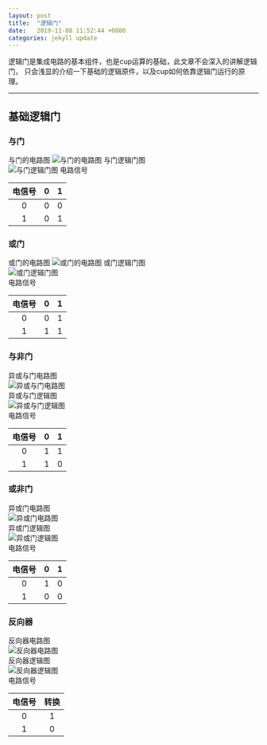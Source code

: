 ```yaml
---
layout: post
title:  "逻辑门"
date:   2019-11-08 11:52:44 +0800
categories: jekyll update
---
```

逻辑门是集成电路的基本组件，也是cup运算的基础，此文章不会深入的讲解逻辑门，
只会浅显的介绍一下基础的逻辑原件，以及cup如何依靠逻辑门运行的原理。

***
## 基础逻辑门
### 与门
与门的电路图
![与门的电路图](https://raw.githubusercontent.com/605333616/Gallery/master/LogicGate/%E4%B8%8E%E9%97%A8%E7%94%B5%E8%B7%AF%E5%9B%BE.png)
与门逻辑门图  
![与门逻辑门图](https://raw.githubusercontent.com/605333616/Gallery/master/LogicGate/%E4%B8%8E%E9%97%A8%E9%80%BB%E8%BE%91%E9%97%A8%E5%9B%BE.png)
电路信号 

|电信号|0    |1    |
|:---:|:---:|:---:|
|0    |0    |0    |
|1    |0    |1    |

### 或门
或门的电路图
![或门的电路图](https://raw.githubusercontent.com/605333616/Gallery/master/LogicGate/%E6%88%96%E9%97%A8%E7%94%B5%E8%B7%AF%E5%9B%BE.png)
或门逻辑门图  
![或门逻辑门图](https://raw.githubusercontent.com/605333616/Gallery/master/LogicGate/%E6%88%96%E9%97%A8%E9%80%BB%E8%BE%91%E5%9B%BE.png)  
电路信号 

|电信号|0    |1    |
|:---:|:---:|:---:|
|0    |0    |1    |
|1    |1    |1    |

### 与非门
异或与门电路图  
![异或与门电路图](https://raw.githubusercontent.com/605333616/Gallery/master/LogicGate/%E5%BC%82%E4%B8%8E%E9%97%A8%E7%94%B5%E8%B7%AF%E5%9B%BE.png)  
异或与门逻辑图  
![异或与门逻辑图](https://raw.githubusercontent.com/605333616/Gallery/master/LogicGate/%E5%BC%82%E4%B8%8E%E9%97%A8%E9%80%BB%E8%BE%91%E5%9B%BE.png)  
电路信号

|电信号|0    |1    |
|:---:|:---:|:---:|
|0    |1    |1    |
|1    |1    |0    |

### 或非门
异或门电路图  
![异或门电路图](https://raw.githubusercontent.com/605333616/Gallery/master/LogicGate/%E5%BC%82%E6%88%96%E9%97%A8%E7%94%B5%E8%B7%AF%E5%9B%BE.png)  
异或门逻辑图  
![异或门逻辑图](https://raw.githubusercontent.com/605333616/Gallery/master/LogicGate/%E5%BC%82%E6%88%96%E9%97%A8%E9%80%BB%E8%BE%91%E5%9B%BE.png)  
电路信号

|电信号|0    |1    |
|:---:|:---:|:---:|
|0    |1    |0    |
|1    |0    |0    |

### 反向器
反向器电路图  
![反向器电路图](https://raw.githubusercontent.com/605333616/Gallery/master/LogicGate/%E5%8F%8D%E6%8E%A5%E7%94%B5%E8%B7%AF%E5%9B%BE.png)  
反向器逻辑图  
![反向器逻辑图](https://raw.githubusercontent.com/605333616/Gallery/master/LogicGate/%E5%8F%8D%E6%8E%A5%E9%80%BB%E8%BE%91%E9%97%A8.png)  
电路信号

|电信号|转换  |
|:---:|:---:|
|0    |1    |
|1    |0    |